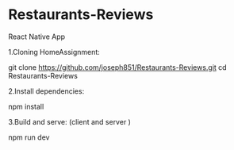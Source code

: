# Restaurants-Reviews

React Native App

1.Cloning HomeAssignment:

git clone https://github.com/joseph851/Restaurants-Reviews.git
cd Restaurants-Reviews
  
2.Install dependencies:

npm install

3.Build and serve: (client and server )

npm run dev
